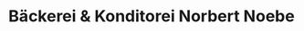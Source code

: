 ---
title: "Bäckerei & Konditorei Norbert Noebe"
url: /altlandsberg/baeckerei-und-konditorei-norbert-noebe/
shop: Bäckerei
---